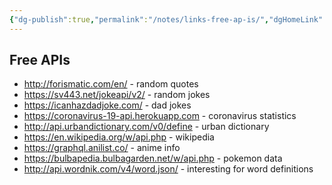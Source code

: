 ```yaml
---
{"dg-publish":true,"permalink":"/notes/links-free-ap-is/","dgHomeLink":true,"dgPassFrontmatter":false,"dgShowBacklinks":true,"dgShowLocalGraph":true}
---
```


## Free APIs

- <http://forismatic.com/en/> - random quotes
- <https://sv443.net/jokeapi/v2/> - random jokes
- <https://icanhazdadjoke.com/> - dad jokes
- <https://coronavirus-19-api.herokuapp.com> - coronavirus statistics
- <http://api.urbandictionary.com/v0/define> - urban dictionary
- <https://en.wikipedia.org/w/api.php> - wikipedia
- <https://graphql.anilist.co/> - anime info
- <https://bulbapedia.bulbagarden.net/w/api.php> - pokemon data
- <http://api.wordnik.com/v4/word.json/> - interesting for word definitions
